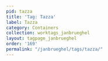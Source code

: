 ```yaml
---
pid: tazza
title: 'Tag: Tazza'
label: Tazza
category: Containers
collection: worktags_janbrueghel
layout: tagpage_janbrueghel
order: '169'
permalink: "/janbrueghel/tags/tazza/"
---
```


